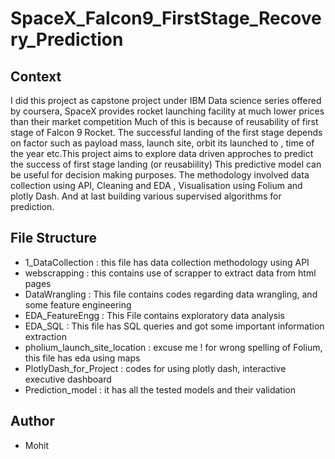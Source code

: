 # SpaceX_Falcon9_FirstStage_Recovery_Prediction
## Context
I did this project as capstone project under IBM Data science series offered by coursera, SpaceX provides rocket launching facility at much lower prices than their market competition 
Much of this is because of reusability of first stage of Falcon 9 Rocket. The successful landing of the first stage depends on factor such as payload mass, launch site, orbit its launched to , time of the year etc.This project aims to explore data driven  approches to predict the success of first stage landing (or reusabiility)
This predictive model can be useful for decision making purposes. The methodology involved data collection using API, Cleaning and EDA , Visualisation using Folium and plotly Dash. 
And at last building various supervised algorithms for prediction.
## File Structure
* 1_DataCollection : this file has data collection methodology using API
* webscrapping : this contains use of scrapper to extract data from html pages
* DataWrangling : This file contains codes regarding data wrangling, and some feature engineering
* EDA_FeatureEngg : This File contains exploratory data analysis
* EDA_SQL : This file has SQL queries and got some important information extraction
* pholium_launch_site_location : excuse me ! for wrong spelling of Folium, this file has eda using maps
* PlotlyDash_for_Project : codes for using plotly dash, interactive executive dashboard
* Prediction_model : it has all the tested models and their validation
## Author 
* Mohit
